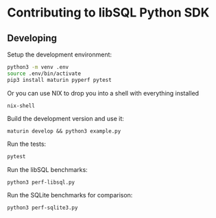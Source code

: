 # Contributing to libSQL Python SDK

## Developing

Setup the development environment:

```sh
python3 -m venv .env
source .env/bin/activate
pip3 install maturin pyperf pytest
```

Or you can use NIX to drop you into a shell with everything installed

```
nix-shell
```

Build the development version and use it:

```
maturin develop && python3 example.py
```

Run the tests:

```sh
pytest
```

Run the libSQL benchmarks:

```sh
python3 perf-libsql.py
```

Run the SQLite benchmarks for comparison:

```sh
python3 perf-sqlite3.py
```
